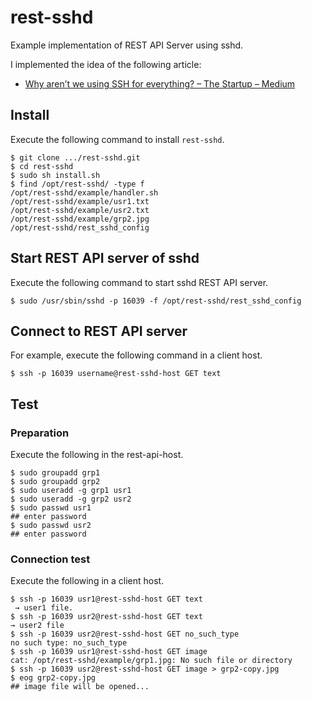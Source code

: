 # rest-sshd
Example implementation of REST API Server using sshd.

I implemented the idea of the following article:
- [Why aren’t we using SSH for everything? – The Startup – Medium](https://medium.com/swlh/ssh-how-does-it-even-9e43586e4ffc)


## Install

Execute the following command to install `rest-sshd`.

```Shell
$ git clone .../rest-sshd.git
$ cd rest-sshd
$ sudo sh install.sh
$ find /opt/rest-sshd/ -type f
/opt/rest-sshd/example/handler.sh
/opt/rest-sshd/example/usr1.txt
/opt/rest-sshd/example/usr2.txt
/opt/rest-sshd/example/grp2.jpg
/opt/rest-sshd/rest_sshd_config
```


## Start REST API server of sshd

Execute the following command to start sshd REST API server.

```Shell
$ sudo /usr/sbin/sshd -p 16039 -f /opt/rest-sshd/rest_sshd_config 
```


## Connect to REST API server

For example, execute the following command in a client host.

```Shell
$ ssh -p 16039 username@rest-sshd-host GET text
```


## Test

### Preparation
Execute the following in the rest-api-host.

```Shell
$ sudo groupadd grp1
$ sudo groupadd grp2
$ sudo useradd -g grp1 usr1
$ sudo useradd -g grp2 usr2
$ sudo passwd usr1
## enter password
$ sudo passwd usr2
## enter password
```


### Connection test

Execute the following in a client host.

```Shell
$ ssh -p 16039 usr1@rest-sshd-host GET text
 → user1 file.
$ ssh -p 16039 usr2@rest-sshd-host GET text
→ user2 file
$ ssh -p 16039 usr2@rest-sshd-host GET no_such_type
no such type: no_such_type
$ ssh -p 16039 usr1@rest-sshd-host GET image
cat: /opt/rest-sshd/example/grp1.jpg: No such file or directory
$ ssh -p 16039 usr2@rest-sshd-host GET image > grp2-copy.jpg
$ eog grp2-copy.jpg
## image file will be opened...
```
